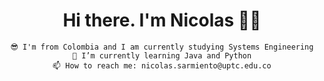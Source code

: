 
<div style = "text-align: center" >
    <h1> Hi there.  I'm Nicolas 👋😊 </h1>
    
    😎 I'm from Colombia and I am currently studying Systems Engineering
    🌱 I’m currently learning Java and Python
    📫 How to reach me: nicolas.sarmiento@uptc.edu.co

</div>
<br>